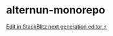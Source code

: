 # alternun-monorepo

[Edit in StackBlitz next generation editor ⚡️](https://stackblitz.com/~/github.com/edward-alternun/alternun-monorepo)
